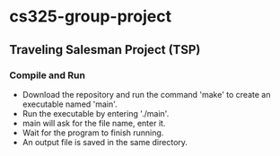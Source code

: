 # cs325-group-project
## Traveling Salesman Project (TSP) 
### Compile and Run
* Download the repository and run the command 'make' to create an executable named 'main'.
* Run the executable by entering './main'.
* main will ask for the file name, enter it.
* Wait for the program to finish running.
* An output file is saved in the same directory. 
